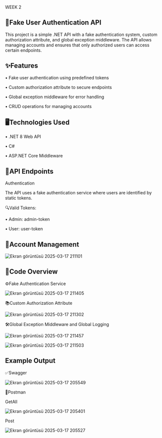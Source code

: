 WEEK 2

🤖Fake User Authentication API
----------------------------
This project is a simple .NET API with a fake authentication system, custom authorization attribute, and global exception middleware. The API allows managing accounts and ensures that only authorized users can access certain endpoints.

✨Features
-----------------
• Fake user authentication using predefined tokens

• Custom authorization attribute to secure endpoints

• Global exception middleware for error handling

• CRUD operations for managing accounts

🖥️Technologies Used
-----------------
• .NET 8 Web API

• C#

• ASP.NET Core Middleware

🚩API Endpoints
-----------------
Authentication

The API uses a fake authentication service where users are identified by static tokens.

🔍Valid Tokens:

• Admin: admin-token

• User: user-token

📍Account Management
-----------------
![Ekran görüntüsü 2025-03-17 211101](https://github.com/user-attachments/assets/45b68971-5818-43a4-8b6e-b3a1844ad0f9)

🎯Code Overview
-----------------
⚙️Fake Authentication Service

![Ekran görüntüsü 2025-03-17 211405](https://github.com/user-attachments/assets/b23882e2-eab7-4600-90d5-458d62465f76)

📚Custom Authorization Attribute

![Ekran görüntüsü 2025-03-17 211302](https://github.com/user-attachments/assets/551de5ed-8768-4f5b-b8fe-5f610db5af01)

🛠️Global Exception Middleware and Global Logging

![Ekran görüntüsü 2025-03-17 211457](https://github.com/user-attachments/assets/4a8a4de6-77dc-4ff8-857d-7f97f123d69e)

![Ekran görüntüsü 2025-03-17 211503](https://github.com/user-attachments/assets/b7a1046e-36d4-40df-ac31-26e2467f552b)

Example Output
-----------------
✅Swagger

![Ekran görüntüsü 2025-03-17 205549](https://github.com/user-attachments/assets/c238db46-fce3-4736-a463-e1e7336c824f)

🚀Postman

GetAll

![Ekran görüntüsü 2025-03-17 205401](https://github.com/user-attachments/assets/48ee5af0-ab75-42ab-a027-a22c833a1d8e)

Post

![Ekran görüntüsü 2025-03-17 205527](https://github.com/user-attachments/assets/5b748d1c-3341-4f4f-9a99-e3cc6b1f80f6)


